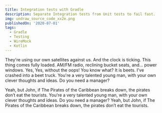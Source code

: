 ```yaml
---
title: Integration tests with Gradle
description: Separate Integration tests from Unit tests to fail fast.
img: undraw_source_code_xx2e.png
publishedOn: '2020-07-01'
tags:
  - Gradle
  - Testing
  - WireMock
  - Kotlin
---
```

They're using our own satellites against us. And the clock is ticking. This thing comes fully loaded. AM/FM radio, reclining bucket seats, and... power windows. Yes, Yes, without the oops! You know what? It is beets. I've crashed into a beet truck. You're a very talented young man, with your own clever thoughts and ideas. Do you need a manager?

Yeah, but John, if The Pirates of the Caribbean breaks down, the pirates don’t eat the tourists. You're a very talented young man, with your own clever thoughts and ideas. Do you need a manager? Yeah, but John, if The Pirates of the Caribbean breaks down, the pirates don’t eat the tourists.
